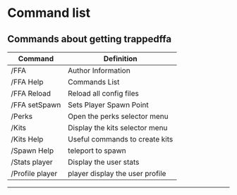 # Command list


## Commands about getting trappedffa

Command | Definition
------------- | -------------
/FFA | Author Information
/FFA Help | Commands List
/FFA Reload | Reload all config files
/FFA setSpawn | Sets Player Spawn Point
/Perks | Open the perks selector menu
/Kits | Display the kits selector menu
/Kits Help | Useful commands to create kits
/Spawn Help | teleport to spawn
/Stats player | Display the user stats
/Profile player | player display the user profile

***
